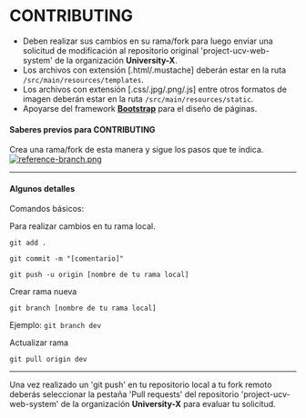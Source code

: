 # CONTRIBUTING

- Deben realizar sus cambios en su rama/fork para luego enviar una solicitud de modificación al repositorio original 'project-ucv-web-system' de la organización **University-X**.
- Los archivos con extensión [.html/.mustache] deberán estar en la ruta `/src/main/resources/templates`.
- Los archivos con extensión [.css/.jpg/.png/.js] entre otros formatos de imagen deberán estar en la ruta `/src/main/resources/static`.
- Apoyarse del framework [**Bootstrap**](https://getbootstrap.com/docs/5.0/getting-started/introduction/) para el diseño de páginas.

#### Saberes previos para CONTRIBUTING

Crea una rama/fork de esta manera y sigue los pasos que te indica.<br>
[![reference-branch.png](https://i.postimg.cc/mrtfH3kr/reference-branch.png)](https://postimg.cc/jW0FV7zV)

- - -

#### Algunos detalles
Comandos básicos:

Para realizar cambios en tu rama local.
```
git add .
```

```
git commit -m "[comentario]"
```

```
git push -u origin [nombre de tu rama local]
```

Crear rama nueva
```
git branch [nombre de tu rama local]
```
Ejemplo: `git branch dev`

Actualizar rama
```
git pull origin dev
```
- - -

Una vez realizado un 'git push' en tu repositorio local a tu fork remoto deberás seleccionar la pestaña 'Pull requests' del repositorio 'project-ucv-web-system' de la organización **University-X** para evaluar tu solicitud.
